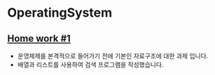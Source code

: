# OperatingSystem

## [Home work #1]()
- 운영체제를 본격적으로 들어가기 전에 기본인 자료구조에 대한 과제 입니다.
- 배열과 리스트를 사용하여 검색 프로그램을 작성했습니다.

